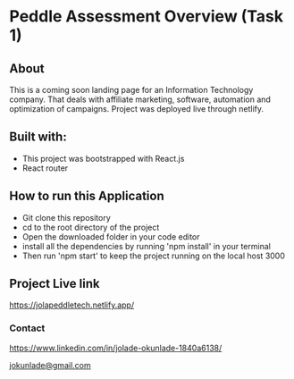 # Peddle Assessment Overview (Task 1)

## About

This is a coming soon landing page for an Information Technology company. That deals with affiliate marketing, software, automation and optimization of campaigns. Project was deployed live through netlify.

## Built with:

- This project was bootstrapped with React.js
- React router

## How to run this Application

- Git clone this repository
- cd to the root directory of the project
- Open the downloaded folder in your code editor
- install all the dependencies by running 'npm install' in your terminal
- Then run 'npm start' to keep the project running on the local host 3000

## Project Live link

https://jolapeddletech.netlify.app/

### Contact

https://www.linkedin.com/in/jolade-okunlade-1840a6138/

jokunlade@gmail.com
